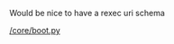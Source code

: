 Would be nice to have a rexec uri schema

[/core/boot.py](rexec://github.com/jesusjorge/rexec/blob/main/core/boot.py)
